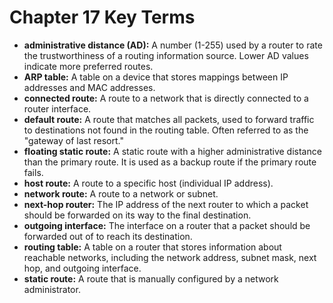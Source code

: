 # Chapter 17 Key Terms

*   **administrative distance (AD):** A number (1-255) used by a router to rate the trustworthiness of a routing information source. Lower AD values indicate more preferred routes.
*   **ARP table:** A table on a device that stores mappings between IP addresses and MAC addresses.
*   **connected route:** A route to a network that is directly connected to a router interface.
*   **default route:** A route that matches all packets, used to forward traffic to destinations not found in the routing table. Often referred to as the "gateway of last resort."
*   **floating static route:** A static route with a higher administrative distance than the primary route. It is used as a backup route if the primary route fails.
*   **host route:** A route to a specific host (individual IP address).
*   **network route:** A route to a network or subnet.
*   **next-hop router:** The IP address of the next router to which a packet should be forwarded on its way to the final destination.
*   **outgoing interface:** The interface on a router that a packet should be forwarded out of to reach its destination.
*   **routing table:** A table on a router that stores information about reachable networks, including the network address, subnet mask, next hop, and outgoing interface.
*   **static route:** A route that is manually configured by a network administrator.